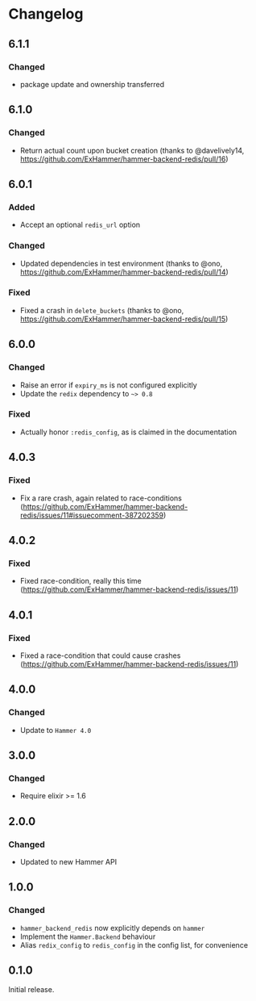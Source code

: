 # Changelog

## 6.1.1

### Changed

- package update and ownership transferred

## 6.1.0

### Changed

- Return actual count upon bucket creation (thanks to @davelively14, https://github.com/ExHammer/hammer-backend-redis/pull/16)


## 6.0.1

### Added

- Accept an optional `redis_url` option

### Changed

- Updated dependencies in test environment (thanks to @ono, https://github.com/ExHammer/hammer-backend-redis/pull/14)

### Fixed

- Fixed a crash in `delete_buckets` (thanks to @ono, https://github.com/ExHammer/hammer-backend-redis/pull/15)


## 6.0.0

### Changed

- Raise an error if `expiry_ms` is not configured explicitly
- Update the `redix` dependency to `~> 0.8`


### Fixed

- Actually honor `:redis_config`, as is claimed in the documentation


## 4.0.3

### Fixed

- Fix a rare crash, again related to race-conditions
  (https://github.com/ExHammer/hammer-backend-redis/issues/11#issuecomment-387202359)

## 4.0.2

### Fixed

- Fixed race-condition, really this time
  (https://github.com/ExHammer/hammer-backend-redis/issues/11)


## 4.0.1

### Fixed

- Fixed a race-condition that could cause crashes
  (https://github.com/ExHammer/hammer-backend-redis/issues/11)


## 4.0.0

### Changed

- Update to `Hammer 4.0`


## 3.0.0

### Changed

- Require elixir >= 1.6


## 2.0.0

### Changed

- Updated to new Hammer API


## 1.0.0

### Changed

- `hammer_backend_redis` now explicitly depends on `hammer`
- Implement the `Hammer.Backend` behaviour
- Alias `redix_config` to `redis_config` in the config list, for convenience


## 0.1.0

Initial release.
